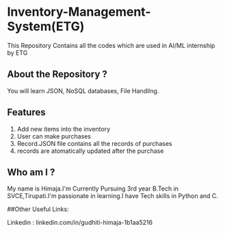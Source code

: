 # Inventory-Management-System(ETG)

This Repository Contains all the codes which are used in AI/ML internship by ETG

## About the Repository ?

You will learn JSON, NoSQL databases, File Handilng.

## Features
1. Add new items into the inventory
2. User can make purchases
3. Record.JSON file contains all the records of purchases
4. records are atomatically updated after the purchase

## Who am I ?

My name is Himaja.I'm Currently Pursuing 3rd year B.Tech in SVCE,Tirupati.I'm passionate in learning.I have Tech skills in Python and C.

##Other Useful Links:

Linkedin : linkedin.com/in/gudhiti-himaja-1b1aa5216
